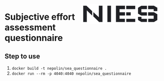 <a href="http://nies.soccer/"><img src="https://github.com/nepito/world_cup_semis/blob/develop/img/logo.jpeg" align="right" width="256" /></a>

# Subjective effort assessment questionnaire

## Step to use

1. `docker build -t nepolin/sea_questionnaire .`
1. `docker run --rm -p 4040:4040 nepolin/sea_questionnaire`
